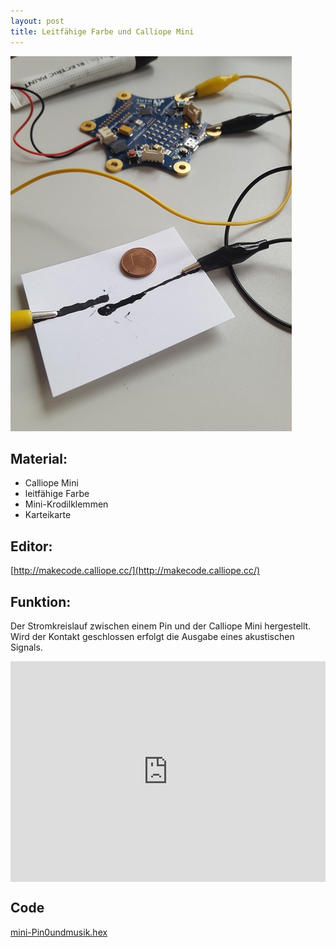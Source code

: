```yaml
---
layout: post
title: Leitfähige Farbe und Calliope Mini
---
```

![](/images/20190209_152918.jpg)

## Material:

+ Calliope Mini
+ leitfähige Farbe
+ Mini-Krodilklemmen
+ Karteikarte

## Editor:

[http://makecode.calliope.cc/](http://makecode.calliope.cc/)

## Funktion:
Der Stromkreislauf zwischen einem Pin und der Calliope Mini hergestellt.
Wird der Kontakt geschlossen erfolgt die Ausgabe eines akustischen Signals.

<div style="position:relative;height:0;padding-bottom:70%;overflow:hidden;"><iframe style="position:absolute;top:0;left:0;width:100%;height:100%;" src="https://makecode.calliope.cc/#pub:_PK7Ab8JLqU1A" frameborder="0" sandbox="allow-popups allow-forms allow-scripts allow-same-origin"></iframe></div>

## Code
[mini-Pin0undmusik.hex](/appendix/code/mini-Pin0undmusik.hex)
